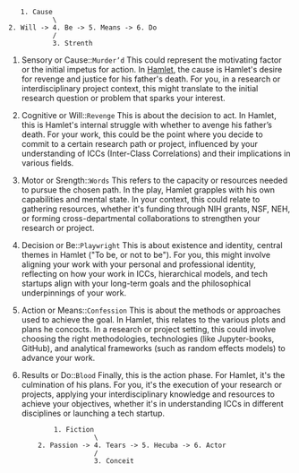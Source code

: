        1. Cause
               \
    2. Will -> 4. Be -> 5. Means -> 6. Do
               /
               3. Strenth

1. Sensory or Cause::`Murder’d` This could represent the motivating factor or the initial impetus for action. In [Hamlet](https://www.gutenberg.org/files/1524/1524-h/1524-h.htm), the cause is Hamlet's desire for revenge and justice for his father's death. For you, in a research or interdisciplinary project context, this might translate to the initial research question or problem that sparks your interest.
2. Cognitive or Will::`Revenge` This is about the decision to act. In Hamlet, this is Hamlet's internal struggle with whether to avenge his father’s death. For your work, this could be the point where you decide to commit to a certain research path or project, influenced by your understanding of ICCs (Inter-Class Correlations) and their implications in various fields.
3. Motor or Srength::`Words` This refers to the capacity or resources needed to pursue the chosen path. In the play, Hamlet grapples with his own capabilities and mental state. In your context, this could relate to gathering resources, whether it's funding through NIH grants, NSF, NEH, or forming cross-departmental collaborations to strengthen your research or project.
4. Decision or Be::`Playwright` This is about existence and identity, central themes in Hamlet ("To be, or not to be"). For you, this might involve aligning your work with your personal and professional identity, reflecting on how your work in ICCs, hierarchical models, and tech startups align with your long-term goals and the philosophical underpinnings of your work.
5. Action or Means::`Confession` This is about the methods or approaches used to achieve the goal. In Hamlet, this relates to the various plots and plans he concocts. In a research or project setting, this could involve choosing the right methodologies, technologies (like Jupyter-books, GitHub), and analytical frameworks (such as random effects models) to advance your work.
6. Results or Do::`Blood` Finally, this is the action phase. For Hamlet, it's the culmination of his plans. For you, it's the execution of your research or projects, applying your interdisciplinary knowledge and resources to achieve your objectives, whether it's in understanding ICCs in different disciplines or launching a tech startup.

               1. Fiction
                         \
           2. Passion -> 4. Tears -> 5. Hecuba -> 6. Actor
                         /
                         3. Conceit
